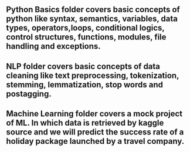 ## Python Basics folder covers basic concepts of python like syntax, semantics, variables, data types, operators,loops, conditional logics, control structures, functions, modules, file handling and exceptions.
## NLP folder covers basic concepts of data cleaning like text preprocessing, tokenization, stemming, lemmatization, stop words and postagging.
## Machine Learning folder covers a mock project of ML. In which data is retrieved by kaggle source and we will predict the success rate of a holiday package launched by a travel company.